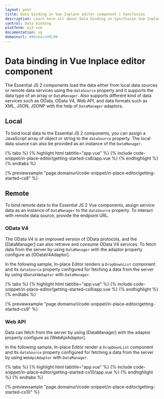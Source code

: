 ```yaml
---
layout: post
title: Data binding in Vue Inplace editor component | Syncfusion
description: Learn here all about Data binding in Syncfusion Vue Inplace editor component of Syncfusion Essential JS 2 and more.
control: Data binding 
platform: ej2-vue
documentation: ug
domainurl: ##DomainURL##
---
```


# Data binding in Vue Inplace editor component

The Essential JS 2 components load the data either from local data sources or remote data services using the `dataSource` property and it supports the data type of an array or `DataManager`. Also supports different kind of data services such as OData, OData V4, Web API, and data formats such as XML, JSON, JSONP with the help of `DataManager` adaptors.

## Local

To bind local data to the Essential JS 2 components, you can assign a JavaScript array of object or string to the `dataSource` property. The local data source can also be provided as an instance of the `DataManager`.

{% tabs %}
{% highlight html tabtitle="app.vue" %}
{% include code-snippet/in-place-editor/getting-started-cs8/app.vue %}
{% endhighlight %}
{% endtabs %}
        
{% previewsample "page.domainurl/code-snippet/in-place-editor/getting-started-cs8" %}

## Remote

To bind remote data to the Essential JS 2 Vue components, assign service data as an instance of `DataManager` to the `dataSource` property. To interact with remote data source, provide the endpoint URL.

### OData V4

The OData V4 is an improved version of OData protocols, and the [DataManager] can also retrieve and consume OData V4 services. To fetch data from the server by using `DataManager` with the adaptor property configure as [ODataV4Adaptor].

In the following sample, In-place Editor renders a `DropDownList` component and its `dataSource` property configured for fetching a data from the server by using `ODataV4Adaptor` with `DataManager`.

{% tabs %}
{% highlight html tabtitle="app.vue" %}
{% include code-snippet/in-place-editor/getting-started-cs9/app.vue %}
{% endhighlight %}
{% endtabs %}
        
{% previewsample "page.domainurl/code-snippet/in-place-editor/getting-started-cs9" %}

### Web API

Data can fetch from the server by using [DataManager] with the adaptor property configure as [WebApiAdaptor].

In the following sample, In-place Editor render a `DropDownList` component and its `dataSource` property configured for fetching a data from the server by using `WebApiAdaptor` with `DataManager`.

{% tabs %}
{% highlight html tabtitle="app.vue" %}
{% include code-snippet/in-place-editor/getting-started-cs10/app.vue %}
{% endhighlight %}
{% endtabs %}
        
{% previewsample "page.domainurl/code-snippet/in-place-editor/getting-started-cs10" %}
